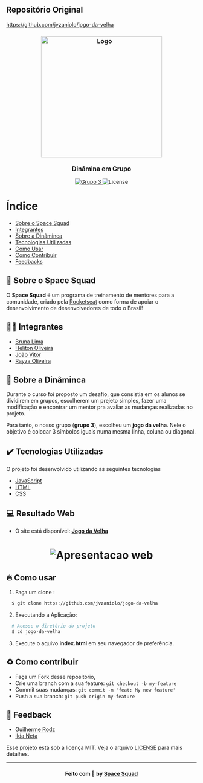 ## Repositório Original

https://github.com/jvzaniolo/jogo-da-velha

<h3 align="center">
    <img alt="Logo" title="#logo" width="320px" src="https://firebasestorage.googleapis.com/v0/b/resume-7d906.appspot.com/o/logo.png?alt=media&token=fc27a35d-871e-4cf4-9e71-9180c618cde8">
    <br />
    <br />
    <b>Dinâmina em Grupo</b>
    <br />
</h3>
<p align="center">
  <a href="https://rocketseat.com.br//">
    <img alt="Grupo 3" src="https://img.shields.io/badge/Grupo%20-%203-greeen">
  </a>
  <img alt="License" src="https://img.shields.io/badge/licence-MIT-greeen">
</p>

# Índice

- [Sobre o Space Squad](#sobre)
- [Integrantes](#participantes)
- [Sobre a Dinâminca](#dinaminca)
- [Tecnologias Utilizadas](#tecnologias-utilizadas)
- [Como Usar](#como-usar)
- [Como Contribuir](#como-contribuir)
- [Feedbacks](#feedback)

<a id="sobre"></a>

##  :rocket: Sobre o Space Squad

O <strong>Space Squad</strong> é um programa de treinamento de mentores para a comunidade, criado pela <a href="https://rocketseat.com.br/">Rocketseat</a> como forma de apoiar o desenvolvimento de desenvolvedores de todo o Brasil! 

<a id="participantes"></a>

## 👩‍💻 Integrantes

<ul>
<li><a href="https://github.com/BruFurtado" target="_blank">Bruna Lima</a></li>
<li><a href="https://github.com/helitonoliveiraa" target="_blank">Héliton Oliveira</a></li>
<li><a href="https://github.com/jvzaniolo" target="_blank">João Vitor</a></li>
<li><a href="https://github.com/RayzaOliveira" target="_blank">Rayza Oliveira</a></li>
</ul>

<a id="dinaminca"></a>

## :bookmark: Sobre a Dinâminca

Durante o curso foi proposto um desafio, que consistia em os alunos se dividirem em grupos, escolherem um prejeto simples, fazer uma modificação e encontrar um mentor pra avaliar as mudanças realizadas no projeto.

Para tanto, o nosso grupo (<strong>grupo 3</strong>), escolheu um <strong>jogo da velha</strong>. Nele o objetivo é colocar 3 símbolos iguais numa mesma linha, coluna ou diagonal. 

<a id="tecnologias-utilizadas"></a>

## :heavy_check_mark: Tecnologias Utilizadas

O projeto foi desenvolvido utilizando as seguintes tecnologias

- [JavaScript](https://www.javascript.com/)
- [HTML](https://developer.mozilla.org/pt-BR/docs/Web/HTML)
- [CSS](https://developer.mozilla.org/pt-BR/docs/Web/CSS)


## :computer: Resultado Web

- O site está disponível: **[Jogo da Velha](https://spacesquad-jogodavelha.netlify.app/)**


<h1 align="center">
	<img src="https://firebasestorage.googleapis.com/v0/b/resume-7d906.appspot.com/o/ezgif.com-gif-maker.gif?alt=media&token=b6361fa4-501b-4747-9a47-d3427c9aa8cd" alt="Apresentacao web" />
</h1>

<a id="como-usar"></a>


## :fire: Como usar


1. Faça um clone :

```sh
  $ git clone https://github.com/jvzaniolo/jogo-da-velha
```

2. Executando a Aplicação:

```sh
  # Acesse o diretório do projeto
  $ cd jogo-da-velha
```
3. Execute o aquivo <b>index.html</b> em seu navegador de preferência.
<a id="como-contribuir"></a>

## :recycle: Como contribuir

- Faça um Fork desse repositório,
- Crie uma branch com a sua feature: `git checkout -b my-feature`
- Commit suas mudanças: `git commit -m 'feat: My new feature'`
- Push a sua branch: `git push origin my-feature`

<a id="feedback"></a>

## 📌 Feedback

- <a href="https://github.com/guilhermerodz" target="_blank">Guilherme Rodz</a>
- <a href="https://github.com/ildaneta" target="_blank">Ilda Neta</a>
     


Esse projeto está sob a licença MIT. Veja o arquivo [LICENSE](https://github.com/jvzaniolo/jogo-da-velha/blob/master/LICENCE.md) para mais detalhes.

---

<h4 align="center">
    Feito com 💜 by 
    <a href="https://rocketseat.com.br/" target="_blank">Space Squad</a>
  


</h4>